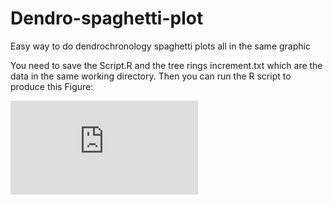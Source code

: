 # Dendro-spaghetti-plot
Easy way to do dendrochronology spaghetti plots all in the same graphic

You need to save the Script.R and the tree rings increment.txt which are the data in the same working directory. Then you can run the R script to produce this Figure:


![alt tag](https://github.com/despresT/Dendro-spaghetti-plot/blob/master/Multiplot%20radial%20growth%20sugar%20maple%20between%20150%20and%20160%20years%20old.pdf)



